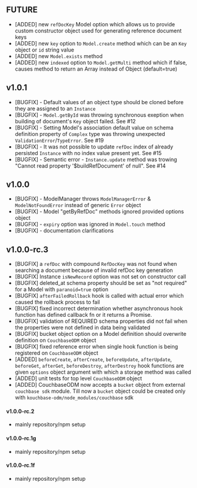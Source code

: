 ## FUTURE

* [ADDED] new `refDocKey` Model option which allows us to provide custom constructor object used for generating reference document keys
* [ADDED] new `key` option  to `Model.create` method which can be an `Key` object or `id` string value
* [ADDED] new `Model.exists` method
* [ADDED] new `indexed` option to `Model.getMulti` method which if false, causes method to return an Array instead of Object (default=true)

## v1.0.1

* [BUGFIX] - Default values of an object type should be cloned before they are assigned to an `Instance`
* [BUGFIX] - `Model.getById` was throwing synchronous exeption when building of document's `Key` object failed. See #12
* [BUGFIX] - Setting Model's association default value on schema definition property of `Complex` type was throwing unexpected `ValidationError`/`TypeError`. See #19
* [BUGFIX] - It was not possible to update `refDoc` index of already persisted `Instance` with no index value present yet. See #15
* [BUGFIX] - Semantic error - `Instance.update` method was trowing "Cannot read property '$buildRefDocument' of null". See #14

## v1.0.0

* [BUGFIX] - ModelManager throws `ModelManagerError` & `ModelNotFoundError` instead of generic `Error` object
* [BUGFIX] - Model "getByRefDoc" methods ignored provided options object
* [BUGFIX] - `expiry` option was ignored in `Model.touch` method
* [BUGFIX] - documentation clarifications

## v1.0.0-rc.3

* [BUGFIX] a `refDoc` with compound `RefDocKey` was not found when searching a document because of invalid refDoc key generation
* [BUGFIX] Instance `isNewRecord` option was not set on constructor call  
* [BUGFIX] deleted_at schema property should be set as "not required" for a Model with `paranoid=true` option  
* [BUGFIX] `afterFailedRollback` hook is called with actual error which caused the rollback process to fail  
* [BUGFIX] fixed incorrect determination whether asynchronous hook function has defined callback fn or it returns a Promise.  
* [BUGFIX] validation of REQUIRED schema properties did not fail when the properties were not defined in data being validated  
* [BUGFIX] bucket object option on a Model definition should overwrite definition on `CouchbaseODM` object  
* [BUGFIX] fixed reference error when single hook function is being registered on `CouchbaseODM` object  
* [ADDED] `beforeCreate`, `afterCreate`, `beforeUpdate`, `afterUpdate`, `beforeGet`, `afterGet`, `beforeDestroy`, `afterDestroy` hook functions are given `options` object argument with which a storage method was called  
* [ADDED] unit tests for top level `CouchbaseODM` object  
* [ADDED] CouchbaseODM now accepts a `bucket` object from external `couchbase sdk` module. Till now a `bucket` object could be created only with `kouchbase-odm/node_modules/couchbase` sdk  

#### v1.0.0-rc.2  

* mainly repository/npm setup

#### v1.0.0-rc.1g  

* mainly repository/npm setup

#### v1.0.0-rc.1f  

* mainly repository/npm setup
